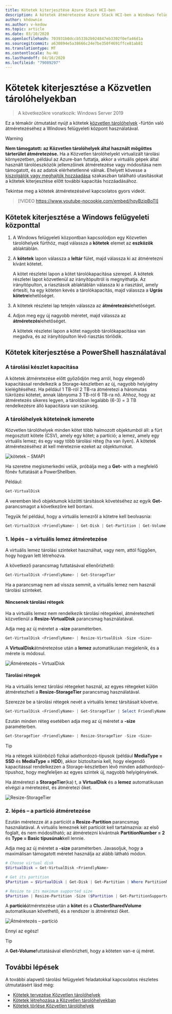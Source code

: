 ```yaml
---
title: Kötetek kiterjesztése Azure Stack HCI-ben
description: A kötetek átméretezése Azure Stack HCI-ben a Windows felügyeleti központ és a PowerShell használatával.
author: khdownie
ms.author: v-kedow
ms.topic: article
ms.date: 03/10/2020
ms.openlocfilehash: 703931b0dccb533b2b924847eb3302f0efa46d1a
ms.sourcegitcommit: a630894e5a38666c24e7be350f4691ffce81ab81
ms.translationtype: MT
ms.contentlocale: hu-HU
ms.lasthandoff: 04/16/2020
ms.locfileid: "79089297"
---
```

# <a name="extending-volumes-in-storage-spaces-direct"></a>Kötetek kiterjesztése a Közvetlen tárolóhelyekban
> A következőkre vonatkozik: Windows Server 2019

Ez a témakör útmutatást nyújt a kötetek [közvetlen tárolóhelyek](/windows-server/storage/storage-spaces/storage-spaces-direct-overview) -fürtön való átméretezéséhez a Windows felügyeleti központ használatával.

> [!WARNING]
> **Nem támogatott: az Közvetlen tárolóhelyek által használt mögöttes tárterület átméretezése.** Ha a Közvetlen tárolóhelyekt virtualizált tárolási környezetben, például az Azure-ban futtatja, akkor a virtuális gépek által használt tárolóeszközök jellemzőinek átméretezése vagy módosítása nem támogatott, és az adatok elérhetetlenné válnak. Ehelyett kövesse a [kiszolgálók vagy meghajtók hozzáadása](/windows-server/storage/storage-spaces/add-nodes) szakaszban található utasításokat a kötetek kiterjesztése előtt további kapacitás hozzáadásához.

Tekintse meg a kötetek átméretezésével kapcsolatos gyors videót.

> [!VIDEO https://www.youtube-nocookie.com/embed/hqyBzipBoTI]

## <a name="extending-volumes-using-windows-admin-center"></a>Kötetek kiterjesztése a Windows felügyeleti központtal

1. A Windows felügyeleti központban kapcsolódjon egy Közvetlen tárolóhelyek fürthöz, majd válassza a **kötetek** elemet az **eszközök** ablaktáblán.
2. A **kötetek** lapon válassza a **leltár** fület, majd válassza ki az átméretezni kívánt kötetet.

    A kötet részletei lapon a kötet tárolókapacitása szerepel. A kötetek részletei lapot közvetlenül az irányítópultról is megnyithatja. Az irányítópulton, a riasztások ablaktáblán válassza ki a riasztást, amely értesíti, ha egy köteten kevés a tárolókapacitás, majd válassza a **Ugrás kötetre**lehetőséget.

4. A kötetek részletei lap tetején válassza az **átméretezés**lehetőséget.
5. Adjon meg egy új nagyobb méretet, majd válassza az **átméretezés**lehetőséget.

    A kötetek részletei lapon a kötet nagyobb tárolókapacitása van megadva, és az irányítópulton lévő riasztás törlődik.

## <a name="extending-volumes-using-powershell"></a>Kötetek kiterjesztése a PowerShell használatával

### <a name="capacity-in-the-storage-pool"></a>A tárolási készlet kapacitása

A kötetek átméretezése előtt győződjön meg arról, hogy elegendő kapacitással rendelkezik a Storage-készletben az új, nagyobb helyigény kielégítéséhez. Ha például 1 TB-ról 2 TB-ra átméretezi a háromutas tükrözési kötetet, annak lábnyoma 3 TB-ról 6 TB-ra nő. Ahhoz, hogy az átméretezés sikeres legyen, a tárolóban legalább (6-3) = 3 TB rendelkezésre álló kapacitásra van szükség.

### <a name="familiarity-with-volumes-in-storage-spaces"></a>A tárolóhelyek köteteinek ismerete

Közvetlen tárolóhelyek minden kötet több halmozott objektumból áll: a fürt megosztott kötete (CSV), amely egy kötet; a partíció; a lemez, amely egy virtuális lemez; és egy vagy több tárolási réteg (ha van ilyen). A kötetek átméretezéséhez át kell méreteznie ezeket az objektumokat.

![kötetek – SMAPI](media/extend-volumes/volumes-in-smapi.png)

Ha szeretne megismerkedni velük, próbálja meg a **Get-** with a megfelelő főnév futtatását a PowerShellben.

Például:

```PowerShell
Get-VirtualDisk
```

A veremben lévő objektumok közötti társítások követéséhez az egyik **Get-** parancsmagot a következőre kell bontani.

Tegyük fel például, hogy a virtuális lemezről a kötetre kell beolvasnia:

```PowerShell
Get-VirtualDisk <FriendlyName> | Get-Disk | Get-Partition | Get-Volume 
```

### <a name="step-1--resize-the-virtual-disk"></a>1. lépés – a virtuális lemez átméretezése

A virtuális lemez tárolási szinteket használhat, vagy nem, attól függően, hogy hogyan lett létrehozva.

A következő parancsmag futtatásával ellenőrizhető:

```PowerShell
Get-VirtualDisk <FriendlyName> | Get-StorageTier 
```

Ha a parancsmag nem ad vissza semmit, a virtuális lemez nem használ tárolási szinteket.

#### <a name="no-storage-tiers"></a>Nincsenek tárolási rétegek

Ha a virtuális lemez nem rendelkezik tárolási rétegekkel, átméretezheti közvetlenül a **Resize-VirtualDisk** parancsmag használatával.

Adja meg az új méretet a **-size** paraméterben.

```PowerShell
Get-VirtualDisk <FriendlyName> | Resize-VirtualDisk -Size <Size>
```

A **VirtualDisk**átméretezése után a **lemez** automatikusan megjelenik, és a mérete is módosul.

![Átméretezés – VirtualDisk](media/extend-volumes/Resize-VirtualDisk.gif)

#### <a name="with-storage-tiers"></a>Tárolási rétegek

Ha a virtuális lemez tárolási rétegeket használ, az egyes rétegeket külön átméretezheti a **Resize-StorageTier** parancsmag használatával.

Szerezze be a tárolási rétegek nevét a virtuális lemez társításait követve.

```PowerShell
Get-VirtualDisk <FriendlyName> | Get-StorageTier | Select FriendlyName
```

Ezután minden réteg esetében adja meg az új méretet a **-size** paraméterben.

```PowerShell
Get-StorageTier <FriendlyName> | Resize-StorageTier -Size <Size>
```

> [!TIP]
> Ha a rétegek különböző fizikai adathordozó-típusok (például **MediaType = SSD** és **MediaType = HDD**), akkor biztosítania kell, hogy elegendő kapacitással rendelkezzen a Storage-készletben lévő minden adathordozó-típushoz, hogy megfeleljen az egyes szintek új, nagyobb helyigényének.

Ha átméretezi a **StorageTier**(ka) t, a **VirtualDisk** és a **lemez** automatikusan elvégzi a méretezést, és átméretezi őket.

![Resize-StorageTier](media/extend-volumes/Resize-StorageTier.gif)

### <a name="step-2--resize-the-partition"></a>2. lépés – a partíció átméretezése

Ezután méretezze át a partíciót a **Resize-Partition** parancsmag használatával. A virtuális lemeznek két partíciót kell tartalmaznia: az első foglalt, és nem módosítható; az átméretezni kívántnak **PartitionNumber = 2** és **Type = Basic típusúnak**kell lennie.

Adja meg az új méretet a **-size** paraméterben. Javasoljuk, hogy a maximálisan támogatott méretet használja az alább látható módon.

```PowerShell
# Choose virtual disk
$VirtualDisk = Get-VirtualDisk <FriendlyName>

# Get its partition
$Partition = $VirtualDisk | Get-Disk | Get-Partition | Where PartitionNumber -Eq 2

# Resize to its maximum supported size 
$Partition | Resize-Partition -Size ($Partition | Get-PartitionSupportedSize).SizeMax
```

A **partíció**átméretezése után a **kötet** és a **ClusterSharedVolume** automatikusan követhető, és a rendszer is átméretezi őket.

![Átméretezés – partíció](media/extend-volumes/Resize-Partition.gif)

Ennyi az egész!

> [!TIP]
> A **Get-Volume**futtatásával ellenőrizheti, hogy a köteten van-e új méret.

## <a name="next-steps"></a>További lépések

A további alapvető tárolási felügyeleti feladatokkal kapcsolatos részletes útmutatásért lásd még:

- [Kötetek tervezése Közvetlen tárolóhelyek](/windows-server/storage/storage-spaces/plan-volumes)
- [Kötetek létrehozása a Közvetlen tárolóhelyekban](/windows-server/storage/storage-spaces/create-volumes)
- [Kötetek törlése Közvetlen tárolóhelyek](/windows-server/storage/storage-spaces/delete-volumes)